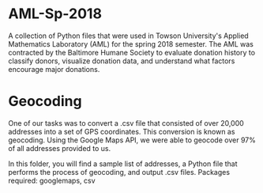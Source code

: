 # AML-Sp-2018
A collection of Python files that were used in Towson University's Applied Mathematics Laboratory (AML) for the spring 2018 semester. The AML was contracted by the Baltimore Humane Society to evaluate donation history to classify donors, visualize donation data, and understand what factors encourage major donations.

# Geocoding
One of our tasks was to convert a .csv file that consisted of over 20,000 addresses into a set of GPS coordinates. This conversion is known as geocoding. Using the Google Maps API, we were able to geocode over 97% of all addresses provided to us.

In this folder, you will find a sample list of addresses, a Python file that performs the process of geocoding, and output .csv files. Packages required: googlemaps, csv

